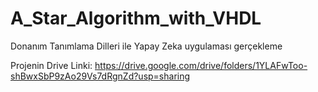 # A_Star_Algorithm_with_VHDL
Donanım Tanımlama Dilleri ile Yapay Zeka uygulaması gerçekleme

Projenin Drive Linki: https://drive.google.com/drive/folders/1YLAFwToo-shBwxSbP9zAo29Vs7dRgnZd?usp=sharing
